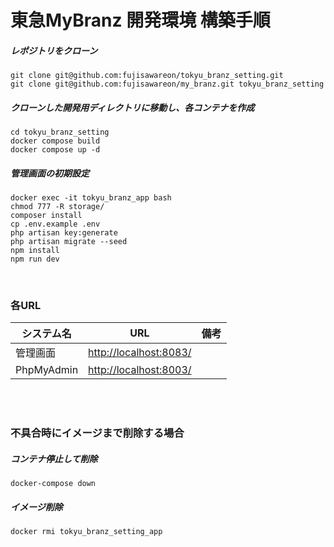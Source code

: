 # 東急MyBranz 開発環境 構築手順

##### レポジトリをクローン
    git clone git@github.com:fujisawareon/tokyu_branz_setting.git
    git clone git@github.com:fujisawareon/my_branz.git tokyu_branz_setting

##### クローンした開発用ディレクトリに移動し、各コンテナを作成
    cd tokyu_branz_setting
    docker compose build
    docker compose up -d

##### 管理画面の初期設定
    docker exec -it tokyu_branz_app bash
    chmod 777 -R storage/
    composer install
    cp .env.example .env
    php artisan key:generate
    php artisan migrate --seed
    npm install
    npm run dev

<br>

### 各URL
| システム名      | URL                                                                                                                               | 備考                                                             |
|------------|-----------------------------------------------------------------------------------------------------------------------------------|----------------------------------------------------------------|
| 管理画面       | <a href="http://localhost:8083/">http://localhost:8083/</a>                                                                       |                                                                |
| PhpMyAdmin | <a href="http://localhost:8003/">http://localhost:8003/</a>                                                                       |                                                                |



<br><br>

### 不具合時にイメージまで削除する場合
##### コンテナ停止して削除
    docker-compose down

##### イメージ削除
    docker rmi tokyu_branz_setting_app


